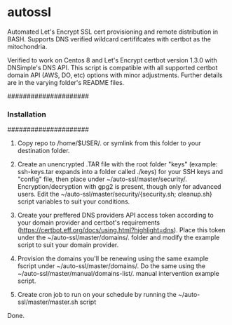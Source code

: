 # autossl
Automated Let's Encrypt SSL cert provisioning and remote distribution in BASH. Supports DNS verified wildcard certififcates with certbot as the mitochondria.

Verified to work on Centos 8 and Let's Encrypt certbot version 1.3.0 with DNSimple's DNS API. This script is compatible with all supported certbot domain API (AWS, DO, etc) options with minor adjustments. Further details are in the varying folder's README files.



#####################
### Installation ####
#####################



1. Copy repo to /home/$USER/. or symlink from this folder to your destination folder.

2. Create an unencrypted .TAR file with the root folder "keys" (example: ssh-keys.tar expands into a folder called ./keys) for your SSH keys and "config" file, then place under ~/auto-ssl/master/security/. Encryption/decryption with gpg2 is present, though only for advanced users. Edit the ~/auto-ssl/master/security/{security.sh; cleanup.sh} script variables to suit your conditions.

4. Create your preffered DNS providers API access token according to your domain provider and certbot's requirements (https://certbot.eff.org/docs/using.html?highlight=dns). Place this token under the ~/auto-ssl/master/domains/. folder and modify the example script to suit your domain provider.

5. Provision the domains you'll be renewing using the same example fscript under ~/auto-ssl/master/domains/. Do the same using the ~/auto-ssl/master/manual/domains-list/. manual intervention example script.

5. Create cron job to run on your schedule by running the ~/auto-ssl/master/master.sh script

Done.




